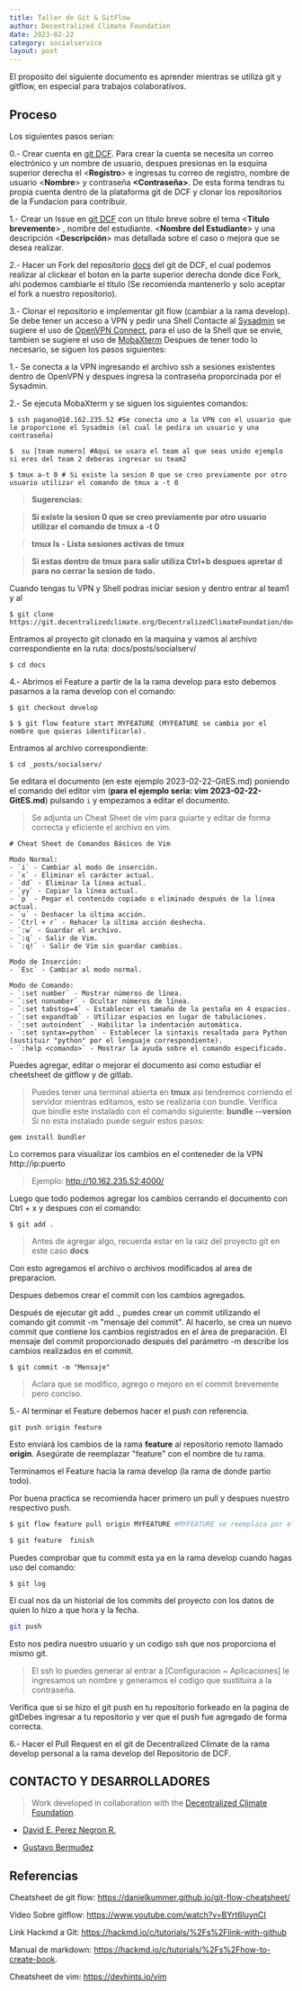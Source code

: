 ```yaml
---
title: Taller de Git & GitFlow
author: Decentralized Climate Foundation
date: 2023-02-22
category: socialservice
layout: post
---
```



El proposito del siguiente documento es aprender mientras se utiliza git y gitflow, en especial para trabajos colaborativos.

## Proceso

Los siguientes pasos serian:

0.- Crear cuenta en [git DCF](https://git.decentralizedclimate.org/DecentralizedClimateFoundation/docs).
Para crear la cuenta se necesita un correo electrónico y un nombre de usuario, despues presionas en la esquina superior derecha el <**Registro**> e ingresas tu correo de registro, nombre de usuario <**Nombre**> y contraseña **<Contraseña>**.
De esta forma tendras tu propia cuenta dentro de la plataforma git de DCF y clonar los repositorios de la Fundacion para contribuir.


1.- Crear un Issue en [git DCF](https://git.decentralizedclimate.org/DecentralizedClimateFoundation/docs) con un titulo breve sobre el tema  <**Titulo brevemente**> , nombre del estudiante. <**Nombre del Estudiante**>  y una descripción <**Descripción**> mas detallada sobre el caso o mejora que se desea realizar.

2.- Hacer un Fork del repositorio [docs](https://git.decentralizedclimate.org/DecentralizedClimateFoundation/docs) del git de DCF, el cual podemos realizar al clickear el boton en la parte superior derecha donde dice Fork, ahi podemos cambiarle el titulo (Se recomienda mantenerlo y solo aceptar el fork a nuestro repositorio).

3.- Clonar el repositorio e implementar git flow (cambiar a la rama develop).
Se debe tener un acceso a VPN y pedir una Shell Contacte al [Sysadmin](mailto:david@decentralizedclimate.org) se sugiere el uso de [OpenVPN Connect](https://openvpn.net/client/client-connect-vpn-for-windows/), para el uso de la Shell que se envie, tambien se sugiere el uso de [MobaXterm](https://mobaxterm.mobatek.net/)
Despues de tener todo lo necesario, se siguen los pasos siguientes:

1.- Se conecta a la VPN ingresando el archivo ssh a sesiones existentes dentro de OpenVPN y despues ingresa la contraseña proporcinada por el Sysadmin.

2.- Se ejecuta MobaXterm y se siguen los siguientes comandos:

```shell
$ ssh pagano@10.162.235.52 #Se conecta uno a la VPN con el usuario que le proporcione el Sysadmin (el cual le pedira un usuario y una contraseña)

$  su [team numero] #Aqui se usara el team al que seas unido ejemplo si eres del team 2 deberas ingresar su team2

$ tmux a-t 0 # Si existe la sesion 0 que se creo previamente por otro usuario utilizar el comando de tmux a -t 0

```

>**Sugerencias:**

>**Si existe la sesion 0 que se creo previamente por otro usuario utilizar el comando de tmux a -t 0**

>**tmux ls - Lista sesiones activas de tmux**

>**Si estas dentro de tmux para salir utiliza Ctrl+b despues apretar d para no cerrar la sesion de todo.**


Cuando tengas tu VPN y Shell podras iniciar sesion y dentro entrar al team1 y al 

```shell
$ git clone https://git.decentralizedclimate.org/DecentralizedClimateFoundation/docs
```

Entramos al proyecto git clonado en la maquina y vamos al archivo correspondiente en la ruta: docs/posts/socialserv/

```shell
$ cd docs
```

4.- Abrimos el Feature a partir de la la rama develop
para esto debemos pasarnos a la rama develop con el comando:

```shell
$ git checkout develop

$ $ git flow feature start MYFEATURE (MYFEATURE se cambia por el nombre que quieras identificarlo).
```

Entramos al archivo correspondiente:

```shell
$ cd _posts/socialserv/
```
Se editara el documento (en este ejemplo 2023-02-22-GitES.md) poniendo el comando del editor vim (**para el ejemplo seria: vim 2023-02-22-GitES.md**) pulsando `i` y empezamos a editar el documento. 

>Se adjunta un Cheat Sheet de vim para guiarte y editar de forma correcta y eficiente el archivo en vim.


```shell
# Cheat Sheet de Comandos Básicos de Vim

Modo Normal:
- `i` - Cambiar al modo de inserción.
- `x` - Eliminar el carácter actual.
- `dd` - Eliminar la línea actual.
- `yy` - Copiar la línea actual.
- `p` - Pegar el contenido copiado o eliminado después de la línea actual.
- `u` - Deshacer la última acción.
- `Ctrl + r` - Rehacer la última acción deshecha.
- `:w` - Guardar el archivo.
- `:q` - Salir de Vim.
- `:q!` - Salir de Vim sin guardar cambios.

Modo de Inserción:
- `Esc` - Cambiar al modo normal.

Modo de Comando:
- `:set number` - Mostrar números de línea.
- `:set nonumber` - Ocultar números de línea.
- `:set tabstop=4` - Establecer el tamaño de la pestaña en 4 espacios.
- `:set expandtab` - Utilizar espacios en lugar de tabulaciones.
- `:set autoindent` - Habilitar la indentación automática.
- `:set syntax=python` - Establecer la sintaxis resaltada para Python (sustituir "python" por el lenguaje correspondiente).
- `:help <comando>` - Mostrar la ayuda sobre el comando especificado.
```

Puedes agregar, editar o mejorar el documento asi como estudiar el cheetsheet de gitflow y de gitlab.


>Puedes tener una terminal abierta en **tmux** asi tendremos corriendo el servidor mientras editamos, esto se realizaria con bundle.
> Verifica que bindle este instalado con el comando siguiente: **bundle --version**
Si no esta instalado puede seguir estos pasos:

```shell
gem install bundler
```

Lo corremos para visualizar los cambios en el conteneder de la VPN http://ip:puerto
> Ejemplo: http://10.162.235.52:4000/

Luego que todo podemos agregar los cambios cerrando el documento con Ctrl + x y despues con el comando:


```shell
$ git add . 
```
> Antes de agregar algo, recuerda estar en la raiz del proyecto git en este caso **docs** 

Con esto agregamos el archivo o archivos modificados al area de preparacion.

Despues debemos crear el commit con los cambios agregados.

Después de ejecutar git add ., puedes crear un commit utilizando el comando git commit -m "mensaje del commit". Al hacerlo, se crea un nuevo commit que contiene los cambios registrados en el área de preparación. El mensaje del commit proporcionado después del parámetro -m describe los cambios realizados en el commit.


```shell
$ git commit -m "Mensaje"
```

> Aclara que se modifico, agrego o mejoro en el commit brevemente pero conciso.
 
5.- Al terminar el Feature debemos hacer el push con referencia.

```shell
git push origin feature
```

Esto enviará los cambios de la rama **feature** al repositorio remoto llamado **origin**. Asegúrate de reemplazar "feature" con el nombre de tu rama.

Terminamos el Feature hacia la rama develop (la rama de donde partio todo).

Por buena practica se recomienda hacer primero un pull y despues nuestro respectivo push.


```sh
$ git flow feature pull origin MYFEATURE #MYFEATURE se reemplaza por el nombre que le pusiste al feature.

$ git feature  finish
```

Puedes comprobar que tu commit esta ya en la rama develop cuando hagas uso del comando:


```shell
$ git log
```

El cual nos da un historial de los commits del proyecto con los datos de quien lo hizo a que hora y la fecha.


```sh
git push
```
Esto nos pedira nuestro usuario y un codigo ssh que nos proporciona el mismo git.
> El ssh lo puedes generar al entrar a [Configuracion ~ Aplicaciones]  le ingresamos un nombre y generamos el codigo que sustituira a la contraseña.

Verifica que si se hizo el git push en tu repositorio forkeado en la pagina de gitDebes ingresar a tu repositorio y ver que el push fue agregado de forma correcta.


6.- Hacer el Pull Request en el git de Decentralized Climate de la rama develop personal a la rama develop del Repositorio de DCF.


## CONTACTO Y DESARROLLADORES
> Work developed in collaboration with the [Decentralized Climate Foundation](https://decentralizedclimate.org).

- [David E. Perez Negron R.](mailto:david@neetsec.com)

- [Gustavo Bermudez](mailto:nizaries44@gmail.com)

## Referencias

Cheatsheet de git flow: https://danielkummer.github.io/git-flow-cheatsheet/

Video Sobre gitflow: https://www.youtube.com/watch?v=BYrt6luynCI

Link Hackmd a Git: https://hackmd.io/c/tutorials/%2Fs%2Flink-with-github

Manual de markdown: https://hackmd.io/c/tutorials/%2Fs%2Fhow-to-create-book.

Cheatsheet de vim: https://devhints.io/vim

